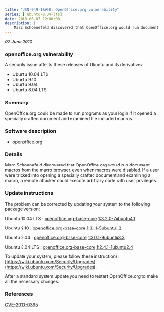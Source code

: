 ```yaml
---
title: "USN-949-1&#58; OpenOffice.org vulnerability"
series: [ ubuntu-8.04-lts]
date: 2010-06-07 12:00:00
description: |
    Marc Schoenefeld discovered that OpenOffice.org would run document macros from the macro browser, even when macros were disabled.  If a user were tricked into opening a specially crafted document and examining a macro, a remote attacker could execute arbitrary code with user privileges. 
--- 
```

 
 

*07 June 2010*

### openoffice.org vulnerability

A security issue affects these releases of Ubuntu and its derivatives:

* Ubuntu 10.04 LTS
* Ubuntu 9.10
* Ubuntu 9.04
* Ubuntu 8.04 LTS

### Summary

OpenOffice.org could be made to run programs as your login if it opened a specially crafted document and examined the included macros.

### Software description

* openoffice.org 

### Details

Marc Schoenefeld discovered that OpenOffice.org would run document macros from the macro browser, even when macros were disabled. If a user were tricked into opening a specially crafted document and examining a macro, a remote attacker could execute arbitrary code with user privileges. 

### Update instructions

The problem can be corrected by updating your system to the following package version:

Ubuntu 10.04 LTS
 : [openoffice.org-base-core](https://launchpad.net/ubuntu/+source/openoffice.org) <span> [1:3.2.0-7ubuntu4.1](https://launchpad.net/ubuntu/+source/openoffice.org/1:3.2.0-7ubuntu4.1) </span> 

Ubuntu 9.10
 : [openoffice.org-base-core](https://launchpad.net/ubuntu/+source/openoffice.org) <span> [1:3.1.1-5ubuntu1.2](https://launchpad.net/ubuntu/+source/openoffice.org/1:3.1.1-5ubuntu1.2) </span> 

Ubuntu 9.04
 : [openoffice.org-base-core](https://launchpad.net/ubuntu/+source/openoffice.org) <span> [1:3.0.1-9ubuntu3.3](https://launchpad.net/ubuntu/+source/openoffice.org/1:3.0.1-9ubuntu3.3) </span> 

Ubuntu 8.04 LTS
 : [openoffice.org-base-core](https://launchpad.net/ubuntu/+source/openoffice.org) <span> [1:2.4.1-1ubuntu2.4](https://launchpad.net/ubuntu/+source/openoffice.org/1:2.4.1-1ubuntu2.4) </span> 

To update your system, please follow these instructions: [https://wiki.ubuntu.com/Security/Upgrades](https://wiki.ubuntu.com/Security/Upgrades).

After a standard system update you need to restart OpenOffice.org to make all the necessary changes. 

### References

 
 [CVE-2010-0395](http://people.ubuntu.com/~ubuntu-security/cve/CVE-2010-0395)
 

